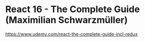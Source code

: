 # React 16 - The Complete Guide (Maximilian Schwarzmüller)

https://www.udemy.com/react-the-complete-guide-incl-redux
